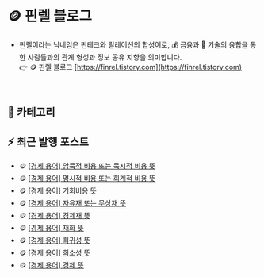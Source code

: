 # 🪙 핀렐 블로그
- 핀렐이라는 닉네임은 핀테크와 릴레이션의 합성어로, :moneybag: 금융과 :wrench: 기술의 융합을 통한 사람들과의 관계 형성과 정보 공유 지향을 의미합니다.  
:point_right: 🪙 핀렐 블로그 [https://finrel.tistory.com](https://finrel.tistory.com)

<!-- :point_right:<a href="https://finrel.tistory.com" target="_blank">https://finrel.tistory.com</a> -->
<!-- GitHub의 보안 정책에 따라 HTML의 target 속성이 무시되기 때문에 링크를 새 탭에서 열 수 없습니다. -->

<br>

## 📌 카테고리


## :zap: 최근 발행 포스트
- 🪙 <a href="https://finrel.tistory.com/entry/%F0%9F%AA%99-%EA%B2%BD%EC%A0%9C-%EC%9A%A9%EC%96%B4-%EC%95%94%EB%AC%B5%EC%A0%81-%EB%B9%84%EC%9A%A9-%EB%98%90%EB%8A%94-%EB%AC%B5%EC%8B%9C%EC%A0%81-%EB%B9%84%EC%9A%A9-%EB%9C%BB" target="_blank">[경제 용어] 암묵적 비용 또는 묵시적 비용 뜻</a>
- 🪙 <a href="https://finrel.tistory.com/entry/%F0%9F%AA%99-%EA%B2%BD%EC%A0%9C-%EC%9A%A9%EC%96%B4-%EB%AA%85%EC%8B%9C%EC%A0%81-%EB%B9%84%EC%9A%A9-%EB%98%90%EB%8A%94-%ED%9A%8C%EA%B3%84%EC%A0%81-%EB%B9%84%EC%9A%A9-%EB%9C%BB" target="_blank">[경제 용어] 명시적 비용 또는 회계적 비용 뜻</a>
- 🪙 <a href="https://finrel.tistory.com/entry/%F0%9F%AA%99-%EA%B2%BD%EC%A0%9C-%EC%9A%A9%EC%96%B4-%EA%B8%B0%ED%9A%8C%EB%B9%84%EC%9A%A9-%EB%9C%BB" target="_blank">[경제 용어] 기회비용 뜻</a>
- 🪙 <a href="https://finrel.tistory.com/entry/%F0%9F%AA%99-%EA%B2%BD%EC%A0%9C-%EC%9A%A9%EC%96%B4-%EC%9E%90%EC%9C%A0%EC%9E%AC-%EB%98%90%EB%8A%94-%EB%AC%B4%EC%83%81%EC%9E%AC-%EB%9C%BB" target="_blank">[경제 용어] 자유재 또는 무상재 뜻</a>
- 🪙 <a href="https://finrel.tistory.com/entry/%F0%9F%AA%99-%EA%B2%BD%EC%A0%9C-%EC%9A%A9%EC%96%B4-%EA%B2%BD%EC%A0%9C%EC%9E%AC-%EB%9C%BB" target="_blank">[경제 용어] 경제재 뜻</a>
- 🪙 <a href="https://finrel.tistory.com/entry/%F0%9F%AA%99-%EA%B2%BD%EC%A0%9C-%EC%9A%A9%EC%96%B4-%EC%9E%AC%ED%99%94-%EB%9C%BB" target="_blank">[경제 용어] 재화 뜻</a>
- 🪙 <a href="https://finrel.tistory.com/entry/%F0%9F%AA%99-%EA%B2%BD%EC%A0%9C-%EC%9A%A9%EC%96%B4-%ED%9D%AC%EA%B7%80%EC%84%B1-%EB%9C%BB" target="_blank">[경제 용어] 희귀성 뜻</a>
- 🪙 <a href="https://finrel.tistory.com/entry/%F0%9F%AA%99-%EA%B2%BD%EC%A0%9C-%EC%9A%A9%EC%96%B4-%ED%9D%AC%EC%86%8C%EC%84%B1-%EB%9C%BB" target="_blank">[경제 용어] 희소성 뜻</a>
- 🪙 <a href="https://finrel.tistory.com/entry/%EA%B2%BD%EC%A0%9C-%EC%9A%A9%EC%96%B4-%EA%B2%BD%EC%A0%9C-%EB%9C%BB" target="_blank">[경제 용어] 경제 뜻</a>

<br>

